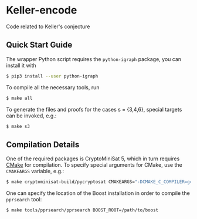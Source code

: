 # Keller-encode
Code related to Keller's conjecture

## Quick Start Guide
The wrapper Python script requires the `python-igraph` package, you can install it with 

```bash
$ pip3 install --user python-igraph
```

To compile all the necessary tools, run

```bash
$ make all
```

To generate the files and proofs for the cases s = {3,4,6}, special targets can be invoked, e.g.:

```bash
$ make s3
```

## Compilation Details
One of the required packages is CryptoMiniSat 5, which in turn requires [CMake](https://cmake.org/) for compilation. To specify special arguments for CMake, use the `CMAKEARGS` variable, e.g.:

```bash
$ make cryptominisat-build/pycryptosat CMAKEARGS="-DCMAKE_C_COMPILER=gcc -DCMAKE_CXX_COMPILER=g++"
```

One can specify the location of the Boost installation in order to compile the `pprsearch` tool:

```bash
$ make tools/pprsearch/pprsearch BOOST_ROOT=/path/to/boost
```
